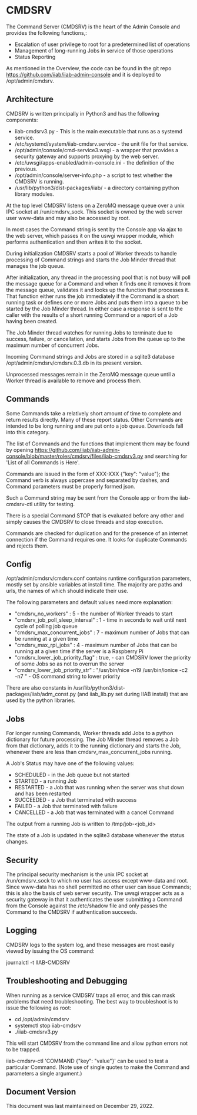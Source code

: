 # CMDSRV

The Command Server (CMDSRV) is the heart of the Admin Console and provides the following functions,:
- Escalation of user privilege to root for a predetermined list of operations
- Management of long-running Jobs in service of those operations
- Status Reporting

As mentioned in the Overview, the code can be found in the git repo https://github.com/iiab/iiab-admin-console and it is deployed to /opt/admin/cmdsrv.

## Architecture

CMDSRV is written principally in Python3 and has the following components:

- iiab-cmdsrv3.py - This is the main executable that runs as a systemd service.
- /etc/systemd/system/iiab-cmdsrv.service - the unit file for that service.
- /opt/admin/console/cmd-service3.wsgi - a wrapper that provides a security gateway and supports proxying by the web server.
- /etc/uwsgi/apps-enabled/admin-console.ini - the definition of the previous.
- /opt/admin/console/server-info.php - a script to test whether the CMDSRV is running.
- /usr/lib/python3/dist-packages/iiab/ - a directory containing python library modules.

At the top level CMDSRV listens on a ZeroMQ message queue over a unix IPC socket at /run/cmdsrv_sock. This socket is owned by the web server user www-data and may also be accessed by root.

In most cases the Command string is sent by the Console app via ajax to the web server, which passes it on the uswgi wrapper module, which performs authentication and then writes it to the socket.

During initialization CMDSRV starts a pool of Worker threads to handle processing of Command strings and starts the Job Minder thread that manages the job queue.

After initialization, any thread in the processing pool that is not busy will poll the message queue for a Command and when it finds one it removes it from the message queue, validates it and looks up the function that processes it. That function either runs the job immediately if the Command is a short running task or defines one or more Jobs and puts them into a queue to be started by the Job Minder thread. In either case a response is sent to the caller with the results of a short running Command or a report of a Job having been created.

The Job Minder thread watches for running Jobs to terminate due to success, failure, or cancellation, and starts Jobs from the queue up to the maximum number of concurrent Jobs.

Incoming Command strings and Jobs are stored in a sqlite3 database /opt/admin/cmdsrv/cmdsrv.0.3.db in its present version.

Unprocessed messages remain in the ZeroMQ message queue until a Worker thread is available to remove and process them.

## Commands

Some Commands take a relatively short amount of time to complete and return results directly. Many of these report status. Other Commands are intended to be long running and are put onto a job queue. Downloads fall into this category.

The list of Commands and the functions that implement them may be found by opening https://github.com/iiab/iiab-admin-console/blob/master/roles/cmdsrv/files/iiab-cmdsrv3.py and searching for 'List of all Commands is Here'.

Commands are issued in the form of XXX-XXX {"key": "value"}; the Command verb is always uppercase and separated by dashes, and Command parameters must be properly formed json.

Such a Command string may be sent from the Console app or from the iiab-cmdsrv-ctl utility for testing.

There is a special Command STOP that is evaluated before any other and simply causes the CMDSRV to close threads and stop execution.

Commands are checked for duplication and for the presence of an internet connection if the Command requires one.
It looks for duplicate Commands and rejects them.

## Config

/opt/admin/cmdsrv/cmdsrv.conf contains runtime configuration parameters, mostly set by ansible variables at install time. The majority are paths and urls, the names of which should indicate their use.

The following parameters and default values need more explanation:

- "cmdsrv_no_workers" : 5 - the number of Worker threads to start
- "cmdsrv_job_poll_sleep_interval" : 1 - time in seconds to wait until next cycle of polling job queue
- "cmdsrv_max_concurrent_jobs" : 7 - maximum number of Jobs that can be running at a given time
- "cmdsrv_max_rpi_jobs" : 4 - maximum number of Jobs that can be running at a given time if the server is a Raspberry Pi
- "cmdsrv_lower_job_priority_flag" : true, - can CMDSRV lower the priority of some Jobs so as not to overrun the server
- "cmdsrv_lower_job_priority_str" : "/usr/bin/nice -n19 /usr/bin/ionice -c2 -n7 " - OS command string to lower priority

There are also constants in /usr/lib/python3/dist-packages/iiab/adm_const.py (and iiab_lib.py set during IIAB install) that are used by the python libraries.

## Jobs

For longer running Commands, Worker threads add Jobs to a python dictionary for future processing. The Job Minder thread removes a Job from that dictionary, adds it to the running dictionary and starts the Job, whenever there are less than cmdsrv_max_concurrent_jobs running.

A Job's Status may have one of the following values:

- SCHEDULED - in the Job queue but not started
- STARTED - a running Job
- RESTARTED - a Job that was running when the server was shut down and has been restarted
- SUCCEEDED - a Job that terminated with success
- FAILED - a Job that terminated with failure
- CANCELLED - a Job that was terminated with a cancel Command

The output from a running Job is written to /tmp/job-<job_id>

The state of a Job is updated in the sqlite3 database whenever the status changes.

## Security

The principal security mechanism is the unix IPC socket at /run/cmdsrv_sock to which no user has access except www-data and root. Since www-data has no shell permitted no other user can issue Commands; this is also the basis of web server security. The uwsgi wrapper acts as a security gateway in that it authenticates the user submitting a Command from the Console against the /etc/shadow file and only passes the Command to the CMDSRV if authentication succeeds.

## Logging

CMDSRV logs to the system log, and these messages are most easily viewed by issuing the OS command:

journalctl -t IIAB-CMDSRV

## Troubleshooting and Debugging

When running as a service CMDSRV traps all error, and this can mask problems that need troubleshooting. The best way to troubleshoot is to issue the following as root:

- cd /opt/admin/cmdsrv
- systemctl stop iiab-cmdsrv
- ./iiab-cmdsrv3.py

This will start CMDSRV from the command line and allow python errors not to be trapped.

iiab-cmdsrv-ctl 'COMMAND {"key": "value"}' can be used to test a particular Command. (Note use of single quotes to make the Command and parameters a single argument.)

## Document Version

This document was last maintaineed on December 29, 2022.
